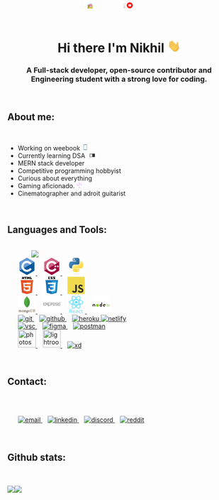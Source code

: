 <h1 align="center"> Hi there I'm Nikhil <img src="images/Hi.gif" width="30px"> </h1>

<h3 align="center">A Full-stack developer, open-source contributor and Engineering student with a strong love for coding.</h3>

<br/>

<h2> About me: </h2>

<br/>

- Working on weebook [<img title="check it out 😀" src="images/weebook.gif" width="15px" height="auto">](https://weebook.netlify.app/)
- Currently learning DSA [<img title="I do leetcode & gfg 😅" src="images/geek.gif" width="25px" height="auto">](https://auth.geeksforgeeks.org/user/fifu/practice/)
- MERN stack developer [<img style="position:absolute;top:1px" title="see this repo 😁" src="images/repo.gif" width = "25px" height="auto">](https://github.com/nikhilsourav/weebook-client)
- Competitive programming hobbyist [<img style="position:absolute;top:3px" title="codechef profile, lil rusty tho🙂" src="images/chef.gif" width="18px" height="auto">](https://www.codechef.com/users/fifuhoobs)
- Curious about everything
- Gaming aficionado. [<img title="you guys on steam? add me! 😄" src="images/steam.gif" width="13px" height="auto">](https://steamcommunity.com/profiles/76561198985177183/)
- Cinematographer and adroit guitarist [<img style="position:absolute;top:3px" title="did a lot, uploaded few 😥" src="images/youtube.gif" width="18px" height="auto">](https://www.youtube.com/watch?v=nk_BII_muWc)

<br/>

<h2>Languages and Tools:</h2>

<br/>

<img align="right" src="images/fifu.gif" width="450" height="auto">

<ul>
        <!--<span style="position:absolute;left:75px;margin-top:7px;">
               ♦
        </span> -->
        <a href="https://www.cprogramming.com/" target="_blank"> <img title="c language"
                src="https://raw.githubusercontent.com/devicons/devicon/master/icons/c/c-original.svg" alt="c language"
                width="40" height="40" />
        </a>
        &nbsp;&nbsp;
        <a href="https://www.w3schools.com/cpp/" target="_blank"> <img title="c++ language"
                src="https://raw.githubusercontent.com/devicons/devicon/master/icons/cplusplus/cplusplus-original.svg"
                alt="cplusplus" width="40" height="40" />
        </a>
        &nbsp;&nbsp;
        <a href="https://www.python.org" target="_blank"> <img title="python language"
                src="https://raw.githubusercontent.com/devicons/devicon/master/icons/python/python-original.svg"
                alt="python" width="40" height="40" />
        </a>
        <br/>
        <!--<span style="position:absolute;left:75px;margin-top:7px;">
               ♦
        </span> -->
        <a href="https://www.w3schools.com/html/" target="_blank"> <img title="html"
                src="https://raw.githubusercontent.com/devicons/devicon/master/icons/html5/html5-original-wordmark.svg"
                alt="html5" width="40" height="40" />
        </a>
        &nbsp;&nbsp;
        <a href="https://www.w3schools.com/css/" target="_blank"> <img title="css"
                src="https://raw.githubusercontent.com/devicons/devicon/master/icons/css3/css3-original-wordmark.svg"
                alt="css3" width="40" height="40" />
        </a>
        &nbsp;&nbsp;
        <a href="https://developer.mozilla.org/en-US/docs/Web/JavaScript" target="_blank"> <img                 title="javascript"
                src="https://raw.githubusercontent.com/devicons/devicon/master/icons/javascript/javascript-original.svg"
                alt="javascript" width="40" height="40" />
        </a>
        <br/>
        <!--<span style="position:absolute;left:75px;margin-top:7px;">
               ♦
        </span> -->
        <a href="https://www.mongodb.com/" target="_blank"> <img title="mongoDb"
                src="https://raw.githubusercontent.com/devicons/devicon/master/icons/mongodb/mongodb-original-wordmark.svg"
                alt="mongodb" width="40" height="40" />
        </a>
        &nbsp;&nbsp;
        <a href="https://expressjs.com" target="_blank"> <img title="expressjs"
                src="https://raw.githubusercontent.com/devicons/devicon/master/icons/express/express-original-wordmark.svg"
                alt="express" width="40" height="40" />
        </a>
        &nbsp;&nbsp;
        <a href="https://reactjs.org/" target="_blank"> <img title="reactjs"
                src="https://raw.githubusercontent.com/devicons/devicon/master/icons/react/react-original-wordmark.svg"
                alt="react" width="40" height="40" />
        </a>
        &nbsp;&nbsp;
        <a href="https://nodejs.org" target="_blank"> <img title="nodejs"
                src="https://raw.githubusercontent.com/devicons/devicon/master/icons/nodejs/nodejs-original-wordmark.svg"
                alt="nodejs" width="40" height="40" />
        </a>
        <br/>
        <!--<span style="position:absolute;left:75px;margin-top:7px;">
               ♦
        </span> -->
        <a href="https://git-scm.com/" target="_blank"> <img title="git"
                src="https://www.vectorlogo.zone/logos/git-scm/git-scm-icon.svg" alt="git" width="40" height="40" />
        </a>
        &nbsp;&nbsp;
        <a href="https://github.com/" target="_blank"> <img title="github"
                src="https://logo.letskhabar.com/img/?tool=github" alt="github" width="40" height="40">
        </a>
        &nbsp;&nbsp;
        <a href="https://heroku.com" target="_blank"> <img title="heroku"
                src="https://www.vectorlogo.zone/logos/heroku/heroku-icon.svg" alt="heroku" width="40" height="40" />
        </a>
        <a href="https://netlify.com" target="_blank"> <img title="netlify"
                src="https://logo.letskhabar.com/img/?tool=netlify" alt="netlify"
                width="40" height="40" />
        </a>
        <br/>
        <!--<span style="position:absolute;left:75px;margin-top:7px;">
               ♦
        </span> -->
        <a href="https://code.visualstudio.com/" target="_blank"> <img title="vscode"
                src="https://logo.letskhabar.com/img/?tool=vs-code" alt="vsc"
                width="40" height="40" />
        </a>
        &nbsp;&nbsp;
        <a href="https://www.figma.com/" target="_blank"> <img title="figma"
                src="https://www.vectorlogo.zone/logos/figma/figma-icon.svg" alt="figma" width="40" height="40" />
        </a>
        &nbsp;&nbsp;
        <a href="https://postman.com" target="_blank"> <img title="postman"
                src="https://www.vectorlogo.zone/logos/getpostman/getpostman-icon.svg" alt="postman" width="40"
                height="40" />
        </a>
        <br/>
        <!--<span style="position:absolute;left:75px;margin-top:7px;">
               ♦
        </span> -->
        <a href="https://www.photoshop.com/en" target="_blank"> <img title="photoshop"
                src="https://img.icons8.com/color/50/000000/adobe-photoshop.png"
                width="40" height="40" />
        </a>
        &nbsp;&nbsp;
        <a href="https://www.adobe.com/products/photoshop-lightroom.html" target="_blank"> <img title="lightroom"
                src="https://img.icons8.com/color/100/000000/adobe-lightroom.png"
                width="40" height="40" />
        </a>
        &nbsp;&nbsp;
        <a href="https://postman.com" target="_blank"> <img title="adobe xd"
                src="https://logo.letskhabar.com/img/?tool=adobe-xd" alt="xd"
                width="40" height="40" />
        </a>
</ul>

<br/>

<h2>Contact:</h2>

<br/>
 
<ul>
        <br/>
        <!--<span style="position:absolute;left:75px;margin-top:3px;">
               ▖
        </span> -->
        <a href="mailto:nikhil.rj900@gmail.com" target="_blank"> <img title="email: nikhil.rj900@gmail.com"
                src="https://img.icons8.com/dusk/64/000000/gmail.png" alt="email"
                width="40" height="40"/> 
        </a>
        &nbsp;&nbsp;
        <a href="https://www.linkedin.com/in/nikhil-sourav-796024183/" target="_blank"> <img title="linkedin: nikhil-sourav-796024183"
                src="https://img.icons8.com/color/48/000000/linkedin.png" alt="linkedin"
                width="40" height="40"/> 
        </a>
        &nbsp;&nbsp;
        <a href="https://discord.com/users/fifu#4160" target="_blank"> <img title="discord: fifu#4160" style="margin-bottom:3.5px"
                src="https://img.icons8.com/ultraviolet/40/000000/discord-logo.png" alt="discord"
                width="35" height="35"/> 
        </a>
        &nbsp;&nbsp;
        <a href="https://www.reddit.com/user/nikhil_sourav" target="_blank"><img title="reddit: nikhil_sourav"
                src="https://img.icons8.com/doodle/48/000000/reddit.png" alt="reddit"
                width="40" height="40"/> 
        </a>
</ul>

<br/>

<h2>Github stats:</h2>

<br/>

<br/>


<img align="left" height="180em" src="https://github-readme-stats-eight-theta.vercel.app/api?username=nikhilsourav&show_icons=true&theme=algolia&include_all_commits=true&count_private=true"/>

<img align="left" height="180em" src="https://github-readme-stats-eight-theta.vercel.app/api/top-langs/?username=nikhilsourav&layout=compact&langs_count=8&theme=algolia"/>

